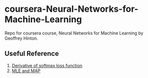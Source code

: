# coursera-Neural-Networks-for-Machine-Learning
Repo for coursera course, Neural Networks for Machine Learning by Geoffrey Hinton.

## Useful Reference
1. [Derivative of softmax loss function](https://math.stackexchange.com/questions/945871/derivative-of-softmax-loss-function)
2. [MLE and MAP](http://www.cs.cmu.edu/~aarti/Class/10701_Spring14/slides/MLE_MAP_Part1.pdf)
